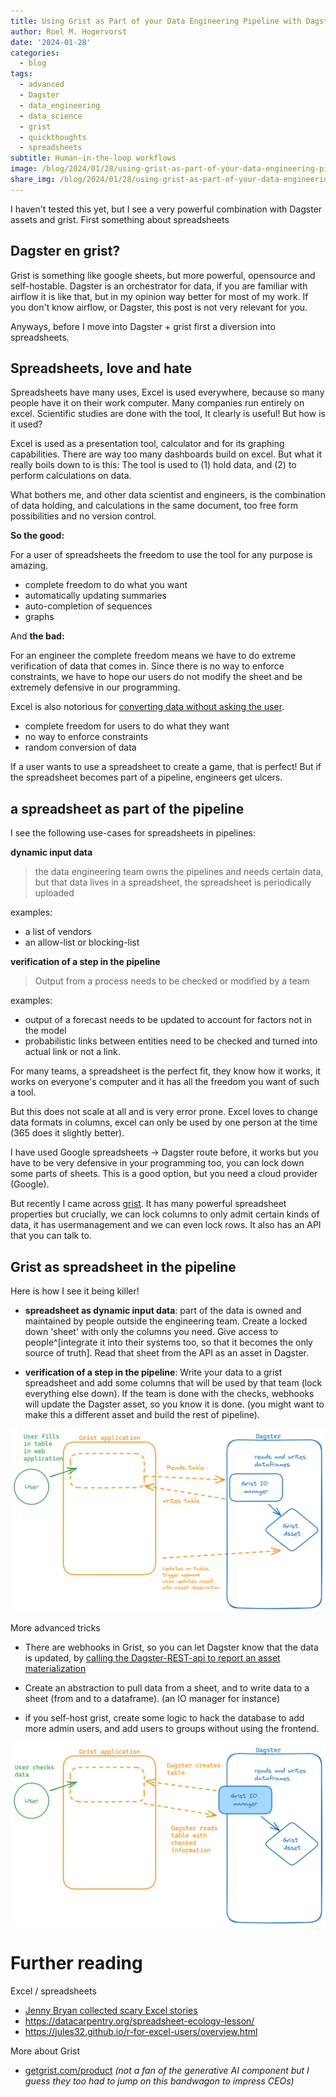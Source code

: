 ```yaml
---
title: Using Grist as Part of your Data Engineering Pipeline with Dagster
author: Roel M. Hogervorst
date: '2024-01-28'
categories:
  - blog
tags:
  - advanced
  - Dagster
  - data_engineering
  - data_science
  - grist
  - quickthoughts
  - spreadsheets
subtitle: Human-in-the-loop workflows
image: /blog/2024/01/28/using-grist-as-part-of-your-data-engineering-pipeline-with-dagster/grist-dagster-user-in-the-middle.png
share_img: /blog/2024/01/28/using-grist-as-part-of-your-data-engineering-pipeline-with-dagster/grist-dagster.png
---
```


<!-- content  -->

I haven't tested this yet, but I see a very powerful combination with Dagster assets and grist. First something about spreadsheets

## Dagster en grist?
Grist is something like google sheets, but more powerful, opensource and self-hostable.
Dagster is an orchestrator for data, if you are familiar with airflow it is like that, but in my opinion way better for most of my work. If you don't know airflow, or Dagster, this post is not very relevant for you. 

Anyways, before I move into Dagster + grist first a diversion into spreadsheets.

## Spreadsheets, love and hate
Spreadsheets have many uses, Excel is used everywhere, because so many people have it on their work computer. Many companies run entirely on excel. Scientific studies are done with the tool, It clearly is useful! But how is it used?

Excel is used as a presentation tool, calculator and for its graphing capabilities. There are way too many dashboards build on excel. But what it really boils down to is this:
The tool is used to (1) hold data, and (2) to perform calculations on data.  

What bothers me, and other data scientist and engineers, is the combination of data holding, and calculations in the same document, too free form possibilities and no version control. 

**So the good:**

For a user of spreadsheets the freedom to use the tool for any purpose is amazing. 
- complete freedom to do what you want
- automatically updating summaries
- auto-completion of sequences
- graphs


And **the bad:**

For an engineer the complete freedom means we have to do extreme verification of data that comes in. Since there is no way to enforce constraints, we have to hope our users do not modify the sheet and be extremely defensive in our programming. 

Excel is also notorious for [converting data without asking the user](https://github.com/jennybc/scary-excel-stories). 

- complete freedom for users to do what they want
- no way to enforce constraints
- random conversion of data


If a user wants to use a spreadsheet to create a game, that is perfect! But if the spreadsheet becomes part of a pipeline, engineers get ulcers. 

## a spreadsheet as part of the pipeline
I see the following use-cases for spreadsheets in pipelines:

**dynamic input data**
> the data engineering team owns the pipelines and needs certain data, but that data lives in a spreadsheet, the spreadsheet is periodically uploaded

examples:
- a list of vendors
- an allow-list or blocking-list


**verification of a step in the pipeline**
> Output from a process needs to be checked or modified by a team

examples:
- output of a forecast needs to be updated to account for factors not in the model
- probabilistic links between entities need to be checked and turned into actual link or not a link. 


For many teams, a spreadsheet is the perfect fit, they know how it works, it works on everyone's computer and it has all the freedom you want of such a tool.


But this does not scale at all and is very error prone. Excel loves to change data formats in columns, excel can only be used by one person at the time (365 does it slightly better). 

I have used Google spreadsheets -> Dagster route before, it works but you have
to be very defensive in your programming too, you can lock down some parts of sheets. This is a good option, but you need a cloud provider (Google).

But recently I came across [grist](https://www.getgrist.com/product/). It has many powerful spreadsheet properties but crucially, we can lock columns to only admit certain kinds of data, it has usermanagement and we can even lock rows. It also has an API that you can talk to.

## Grist as spreadsheet in the pipeline
Here is how I see it being killer!

- **spreadsheet as dynamic input data**: part of the data is owned and maintained by people outside the engineering team.  Create a locked down 'sheet' with only the columns you need. Give access to people^[integrate it into their systems too, so that it becomes the only source of truth]. Read that sheet from the API as an asset in Dagster. 

- **verification of a step in the pipeline**: Write your data to a grist spreadsheet and add some columns that will be used by that team (lock everything else down). If the team is done with the checks, webhooks will update the Dagster asset, so you know it is done.  (you might want to make this a different asset and build the rest of pipeline).

![](grist-dagster.png)

More advanced tricks
- There are webhooks in Grist, so you can let Dagster know that the data is updated, by [calling the Dagster-REST-api to report an asset materialization](https://docs.dagster.io/concepts/assets/external-assets#using-the-rest-api)

- Create an abstraction to pull data from a sheet, and to write data to a sheet (from and to a dataframe). (an IO manager for instance) 

- if you self-host grist, create some logic to hack the database to add more admin users, and add users to groups without using the frontend. 

![](grist-dagster-user-in-the-middle.png)


# Further reading

Excel / spreadsheets
- [Jenny Bryan collected scary Excel stories](https://github.com/jennybc/scary-excel-stories)
- https://datacarpentry.org/spreadsheet-ecology-lesson/
- https://jules32.github.io/r-for-excel-users/overview.html


More about Grist

- [getgrist.com/product](https://www.getgrist.com/product/) _(not a fan of the generative AI component but I guess they too had to jump on this bandwagon to impress CEOs)_